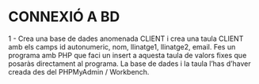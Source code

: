 # CONNEXIÓ A BD

1 - Crea una base de dades anomenada CLIENT i crea una taula CLIENT amb els camps id autonumeric, nom, llinatge1, llinatge2, email. Fes un programa amb PHP que faci un insert a aquesta taula de valors fixes que posaràs directament al programa. La base de dades i la taula l’has d’haver creada des del PHPMyAdmin / Workbench. 